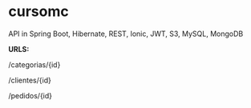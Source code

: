 # cursomc
API in Spring Boot, Hibernate, REST, Ionic, JWT, S3, MySQL, MongoDB

**URLS:**

/categorias/{id}

/clientes/{id}

/pedidos/{id}
